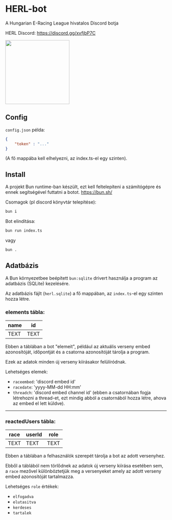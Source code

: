 # HERL-bot
A Hungarian E-Racing League hivatalos Discord botja

HERL Discord: https://discord.gg/xvfjbP7C

<img src="https://imgur.com/YZKEpzl.png" width="200px">

## Config

`config.json` példa:
```json
{
    "token" : "..."
}
```
(A fő mappába kell elhelyezni, az index.ts-el egy szinten).

## Install
A projekt Bun runtime-ban készült, ezt kell feltelepíteni a számítógépre és ennek segítségével futtatni a botot. 
https://bun.sh/

Csomagok (pl discord könyvtár telepítése):

```bash
bun i
```

Bot elindítása:

```bash
bun run index.ts 
```
vagy
```bash
bun .
```

## Adatbázis
A Bun környezetbee beépített `bun:sqlite` drivert használja a program az adatbázis (SQLite) kezelésére.

Az adatbázis fájlt (`herl.sqlite`) a fő mappában, az `index.ts`-el egy szinten hozza létre.

### elements tábla:

| **name** | **id** |
| --- | --- |
| TEXT | TEXT |

Ebben a táblában a bot "elemeit", például az aktuális verseny embed azonosítóját, időpontját és a csatorna azonosítóját tárolja a program.

Ezek az adatok minden új verseny kiírásakor felülíródnak.

Lehetséges elemek:
- `raceembed`: 'discord embed id'
- `racedate`: 'yyyy-MM-dd HH:mm'
- `threadch`: 'discord embed channel id' (ebben a csatornában fogja létrehozni a thread-et, ezt mindig abból a csatornából hozza létre, ahova az embed el lett küldve).

<hr>

### reactedUsers tábla:

| **race** | **userId** | **role** |
| --- | --- | --- |
| TEXT | TEXT | TEXT |

Ebben a táblában a felhasználók szerepét tárolja a bot az adott versenyhez.

Ebből a táblából nem törlődnek az adatok új verseny kiírása esetében sem, a `race` mezővel különböztetjük meg a versenyeket amely az adott verseny embed azonosítóját tartalmazza.

Lehetséges `role` értékek:
- `elfogadva`
- `elutasitva`
- `kerdeses`
- `tartalek`
